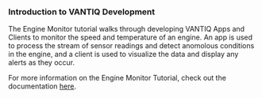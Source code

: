 ### Introduction to VANTIQ Development
The Engine Monitor tutorial walks through developing VANTIQ Apps and Clients to monitor the speed and temperature of an engine. 
An app is used to process the stream of sensor readings and detect anomolous conditions in the engine, and a client is used
to visualize the data and display any alerts as they occur.

For more information on the Engine Monitor Tutorial, check out the documentation [here](/docs/system/tutorials/tutorial/index.html).
